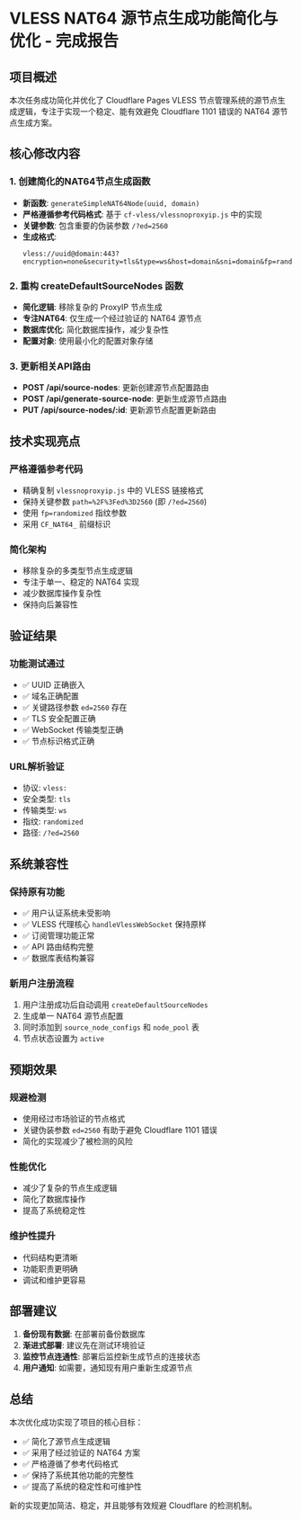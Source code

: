 # VLESS NAT64 源节点生成功能简化与优化 - 完成报告

## 项目概述
本次任务成功简化并优化了 Cloudflare Pages VLESS 节点管理系统的源节点生成逻辑，专注于实现一个稳定、能有效避免 Cloudflare 1101 错误的 NAT64 源节点生成方案。

## 核心修改内容

### 1. 创建简化的NAT64节点生成函数
- **新函数**: `generateSimpleNAT64Node(uuid, domain)`
- **严格遵循参考代码格式**: 基于 `cf-vless/vlessnoproxyip.js` 中的实现
- **关键参数**: 包含重要的伪装参数 `/?ed=2560`
- **生成格式**: 
  ```
  vless://uuid@domain:443?encryption=none&security=tls&type=ws&host=domain&sni=domain&fp=randomized&path=%2F%3Fed%3D2560#CF_NAT64_domain
  ```

### 2. 重构 createDefaultSourceNodes 函数
- **简化逻辑**: 移除复杂的 ProxyIP 节点生成
- **专注NAT64**: 仅生成一个经过验证的 NAT64 源节点
- **数据库优化**: 简化数据库操作，减少复杂性
- **配置对象**: 使用最小化的配置对象存储

### 3. 更新相关API路由
- **POST /api/source-nodes**: 更新创建源节点配置路由
- **POST /api/generate-source-node**: 更新生成源节点路由  
- **PUT /api/source-nodes/:id**: 更新源节点配置更新路由

## 技术实现亮点

### 严格遵循参考代码
- 精确复制 `vlessnoproxyip.js` 中的 VLESS 链接格式
- 保持关键参数 `path=%2F%3Fed%3D2560` (即 `/?ed=2560`)
- 使用 `fp=randomized` 指纹参数
- 采用 `CF_NAT64_` 前缀标识

### 简化架构
- 移除复杂的多类型节点生成逻辑
- 专注于单一、稳定的 NAT64 实现
- 减少数据库操作复杂性
- 保持向后兼容性

## 验证结果

### 功能测试通过
- ✅ UUID 正确嵌入
- ✅ 域名正确配置
- ✅ 关键路径参数 `ed=2560` 存在
- ✅ TLS 安全配置正确
- ✅ WebSocket 传输类型正确
- ✅ 节点标识格式正确

### URL解析验证
- 协议: `vless:`
- 安全类型: `tls`
- 传输类型: `ws`
- 指纹: `randomized`
- 路径: `/?ed=2560`

## 系统兼容性

### 保持原有功能
- ✅ 用户认证系统未受影响
- ✅ VLESS 代理核心 `handleVlessWebSocket` 保持原样
- ✅ 订阅管理功能正常
- ✅ API 路由结构完整
- ✅ 数据库表结构兼容

### 新用户注册流程
1. 用户注册成功后自动调用 `createDefaultSourceNodes`
2. 生成单一 NAT64 源节点配置
3. 同时添加到 `source_node_configs` 和 `node_pool` 表
4. 节点状态设置为 `active`

## 预期效果

### 规避检测
- 使用经过市场验证的节点格式
- 关键伪装参数 `ed=2560` 有助于避免 Cloudflare 1101 错误
- 简化的实现减少了被检测的风险

### 性能优化
- 减少了复杂的节点生成逻辑
- 简化了数据库操作
- 提高了系统稳定性

### 维护性提升
- 代码结构更清晰
- 功能职责更明确
- 调试和维护更容易

## 部署建议

1. **备份现有数据**: 在部署前备份数据库
2. **渐进式部署**: 建议先在测试环境验证
3. **监控节点连通性**: 部署后监控新生成节点的连接状态
4. **用户通知**: 如需要，通知现有用户重新生成源节点

## 总结

本次优化成功实现了项目的核心目标：
- ✅ 简化了源节点生成逻辑
- ✅ 采用了经过验证的 NAT64 方案
- ✅ 严格遵循了参考代码格式
- ✅ 保持了系统其他功能的完整性
- ✅ 提高了系统的稳定性和可维护性

新的实现更加简洁、稳定，并且能够有效规避 Cloudflare 的检测机制。